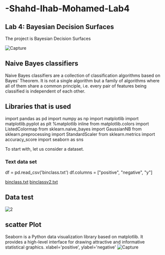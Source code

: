 # -Shahd-Ihab-Mohamed-Lab4
## Lab 4: Bayesian Decision Surfaces

The project is Bayesian Decision Surfaces

![Capture](https://user-images.githubusercontent.com/92639654/216793802-d9fe6aee-35b0-45bb-b8b1-3e77963f8934.PNG)


## Naive Bayes classifiers 
Naive Bayes classifiers are a collection of classification algorithms based on Bayes’ Theorem. It is not a single algorithm but a family of algorithms where all of them share a common principle, i.e. every pair of features being classified is independent of each other.

## Libraries that is used
import pandas as pd
import numpy as np
import matplotlib
import matplotlib.pyplot as plt
%matplotlib inline
from matplotlib.colors import ListedColormap
from sklearn.naive_bayes import GaussianNB
from sklearn.preprocessing import StandardScaler
from sklearn.metrics import accuracy_score
import seaborn as sns

To start with, let us consider a dataset.

### Text data set
df = pd.read_csv('binclass.txt') 
df.columns = ["positive", "negative", "y"] 


[binclass.txt](https://github.com/ShahdIhab/-Shahd-Ihab-Mohamed-Lab4/files/10609927/binclass.txt)
[binclassv2.txt](https://github.com/ShahdIhab/-Shahd-Ihab-Mohamed-Lab4/files/10609928/binclassv2.txt)

## Data test
![2](https://user-images.githubusercontent.com/92639654/216794798-a22cee3f-e608-44d0-a700-e7889d732e8d.PNG)

## scatter Plot
Seaborn is a Python data visualization library based on matplotlib. It provides a high-level interface for drawing attractive and informative statistical graphics.
xlabel='positive', ylabel='negative'
![Capture](https://user-images.githubusercontent.com/92639654/216795026-80d2cef0-ad16-4c2f-81dd-a63285594c3d.PNG)





